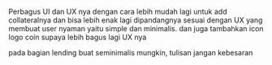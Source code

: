 Perbagus UI dan UX nya dengan cara lebih mudah lagi untuk add collateralnya dan bisa lebih enak lagi dipandangnya
sesuai dengan UX yang membuat user nyaman yaitu simple dan minimalis. dan juga tambahkan icon logo coin supaya lebih bagus lagi UX nya

pada bagian lending buat seminimalis mungkin, tulisan jangan kebesaran